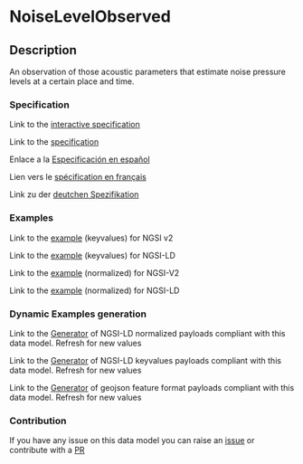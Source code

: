 # NoiseLevelObserved

## Description 

An observation of those acoustic parameters that estimate noise pressure levels at a certain place and time. 
### Specification

Link to the [interactive specification](https://swagger.lab.fiware.org/?url=https://smart-data-models.github.io/dataModel.Environment/NoiseLevelObserved/swagger.yaml)

Link to the [specification](https://smart-data-models.github.io/dataModel.Environment/NoiseLevelObserved/doc/spec.md)

Enlace a la [Especificación en español](https://smart-data-models.github.io/dataModel.Environment/NoiseLevelObserved/doc/spec_ES.md)

Lien vers le [spécification en français](https://smart-data-models.github.io/dataModel.Environment/NoiseLevelObserved/doc/spec_FR.md)

Link zu der [deutchen Spezifikation](https://smart-data-models.github.io/dataModel.Environment/NoiseLevelObserved/doc/spec_DE.md)
### Examples

Link to the [example](https://smart-data-models.github.io/dataModel.Environment/NoiseLevelObserved/examples/example.json) (keyvalues) for NGSI v2

Link to the [example](https://smart-data-models.github.io/dataModel.Environment/NoiseLevelObserved/examples/example.jsonld) (keyvalues) for NGSI-LD

Link to the [example](https://smart-data-models.github.io/dataModel.Environment/NoiseLevelObserved/examples/example-normalized.json) (normalized) for NGSI-V2

Link to the [example](https://smart-data-models.github.io/dataModel.Environment/NoiseLevelObserved/examples/example-normalized.jsonld) (normalized) for NGSI-LD
### Dynamic Examples generation

Link to the [Generator](https://smartdatamodels.org/extra/ngsi-ld_generator_v0.92.php?schemaUrl=https://raw.githubusercontent.com/smart-data-models/dataModel.Environment/master/NoiseLevelObserved/schema.json&email=info@smartdatamodels.org) of NGSI-LD normalized payloads compliant with this data model. Refresh for new values

Link to the [Generator](https://smartdatamodels.org/extra/ngsi-ld_generator_keyvalues_v0.92.php?schemaUrl=https://raw.githubusercontent.com/smart-data-models/dataModel.Environment/master/NoiseLevelObserved/schema.json&email=info@smartdatamodels.org) of NGSI-LD keyvalues payloads compliant with this data model. Refresh for new values

Link to the [Generator](https://smartdatamodels.org/extra/geojson_features_generator_v1.0.php?schemaUrl=https://raw.githubusercontent.com/smart-data-models/dataModel.Environment/master/NoiseLevelObserved/schema.json&email=info@smartdatamodels.org) of geojson feature format payloads compliant with this data model. Refresh for new values
### Contribution

 If you have any issue on this data model you can raise an [issue](https://github.com/smart-data-models/dataModel.Environment/issues)  or contribute with a [PR](https://github.com/smart-data-models/dataModel.Environment/pulls)